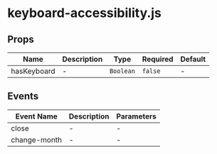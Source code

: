 # keyboard-accessibility.js

## Props

<!-- @vuese:keyboard-accessibility.js:props:start -->

| Name        | Description | Type      | Required | Default |
| ----------- | ----------- | --------- | -------- | ------- |
| hasKeyboard | -           | `Boolean` | `false`  | -       |

<!-- @vuese:keyboard-accessibility.js:props:end -->

## Events

<!-- @vuese:keyboard-accessibility.js:events:start -->

| Event Name   | Description | Parameters |
| ------------ | ----------- | ---------- |
| close        | -           | -          |
| change-month | -           | -          |

<!-- @vuese:keyboard-accessibility.js:events:end -->
